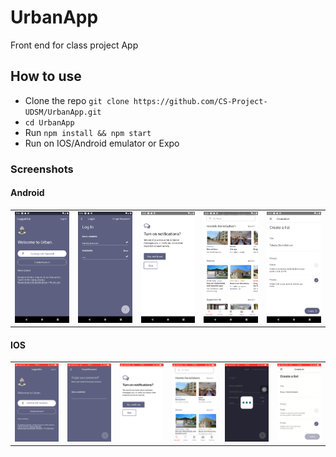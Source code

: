 # UrbanApp
Front end for class project App

## How to use
* Clone the repo ```git clone https://github.com/CS-Project-UDSM/UrbanApp.git```
* ```cd UrbanApp```
* Run ```npm install && npm start```
* Run on IOS/Android emulator or Expo

### Screenshots

#### Android
<table>
  <tr>
    <td><img src="./images/1.png" width="200"></td>
    <td><img src="./images/2.png" width="200"></td>
    <td><img src="./images/3.png" width="200"></td>
    <td><img src="./images/4.png" width="200"></td>
    <td><img src="./images/5.png" width="200"></td>
  <tr>
</table>

#### IOS
<table>
  <tr>
    <td><img src="./images/6.PNG" width="200"></td>
    <td><img src="./images/7.PNG" width="200"></td>
    <td><img src="./images/8.PNG" width="200"></td>
    <td><img src="./images/9.PNG" width="200"></td>
    <td><img src="./images/10.PNG" width="200"></td>
    <td><img src="./images/11.PNG" width="200"></td>
  <tr>
</table>
